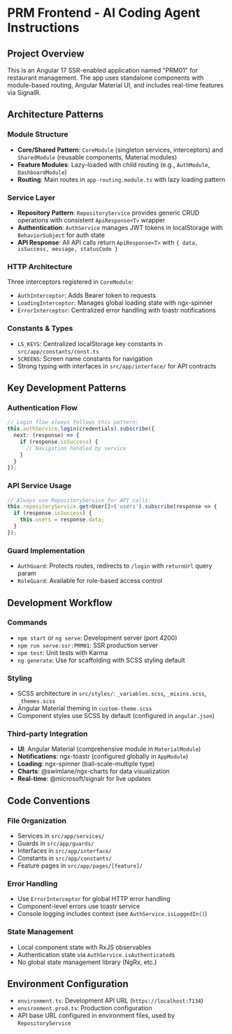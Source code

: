 # PRM Frontend - AI Coding Agent Instructions

## Project Overview
This is an Angular 17 SSR-enabled application named "PRM01" for restaurant management. The app uses standalone components with module-based routing, Angular Material UI, and includes real-time features via SignalR.

## Architecture Patterns

### Module Structure
- **Core/Shared Pattern**: `CoreModule` (singleton services, interceptors) and `SharedModule` (reusable components, Material modules)
- **Feature Modules**: Lazy-loaded with child routing (e.g., `AuthModule`, `DashboardModule`)
- **Routing**: Main routes in `app-routing.module.ts` with lazy loading pattern

### Service Layer
- **Repository Pattern**: `RepositoryService` provides generic CRUD operations with consistent `ApiResponse<T>` wrapper
- **Authentication**: `AuthService` manages JWT tokens in localStorage with `BehaviorSubject` for auth state
- **API Response**: All API calls return `ApiResponse<T>` with `{ data, isSuccess, message, statusCode }`

### HTTP Architecture
Three interceptors registered in `CoreModule`:
- `AuthInterceptor`: Adds Bearer token to requests
- `LoadingInterceptor`: Manages global loading state with ngx-spinner
- `ErrorInterceptor`: Centralized error handling with toastr notifications

### Constants & Types
- `LS_KEYS`: Centralized localStorage key constants in `src/app/constants/const.ts`
- `SCREENS`: Screen name constants for navigation
- Strong typing with interfaces in `src/app/interface/` for API contracts

## Key Development Patterns

### Authentication Flow
```typescript
// Login flow always follows this pattern:
this.authService.login(credentials).subscribe({
  next: (response) => {
    if (response.isSuccess) {
      // Navigation handled by service
    }
  }
});
```

### API Service Usage
```typescript
// Always use RepositoryService for API calls:
this.repositoryService.get<User[]>('users').subscribe(response => {
  if (response.isSuccess) {
    this.users = response.data;
  }
});
```

### Guard Implementation
- `AuthGuard`: Protects routes, redirects to `/login` with `returnUrl` query param
- `RoleGuard`: Available for role-based access control

## Development Workflow

### Commands
- `npm start` or `ng serve`: Development server (port 4200)
- `npm run serve:ssr:PRM01`: SSR production server
- `npm test`: Unit tests with Karma
- `ng generate`: Use for scaffolding with SCSS styling default

### Styling
- SCSS architecture in `src/styles/`: `_variables.scss`, `_mixins.scss`, `_themes.scss`
- Angular Material theming in `custom-theme.scss`
- Component styles use SCSS by default (configured in `angular.json`)

### Third-party Integration
- **UI**: Angular Material (comprehensive module in `MaterialModule`)
- **Notifications**: ngx-toastr (configured globally in `AppModule`)
- **Loading**: ngx-spinner (ball-scale-multiple type)
- **Charts**: @swimlane/ngx-charts for data visualization
- **Real-time**: @microsoft/signalr for live updates

## Code Conventions

### File Organization
- Services in `src/app/services/`
- Guards in `src/app/guards/`
- Interfaces in `src/app/interface/`
- Constants in `src/app/constants/`
- Feature pages in `src/app/pages/[feature]/`

### Error Handling
- Use `ErrorInterceptor` for global HTTP error handling
- Component-level errors use toastr service
- Console logging includes context (see `AuthService.isLoggedIn()`)

### State Management
- Local component state with RxJS observables
- Authentication state via `AuthService.isAuthenticated$`
- No global state management library (NgRx, etc.)

## Environment Configuration
- `environment.ts`: Development API URL (`https://localhost:7134`)
- `environment.prod.ts`: Production configuration
- API base URL configured in environment files, used by `RepositoryService`
